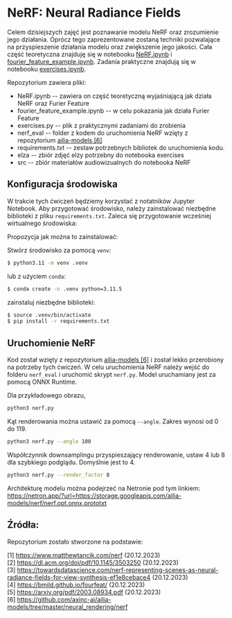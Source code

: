 # NeRF: Neural Radiance Fields

Celem dzisiejszych zajęć jest poznawanie modelu NeRF oraz zrozumienie jego działania. Oprócz tego zaprezentowane zostaną techniki pozwalające na przyspieszenie działania modelu oraz zwiększenie jego jakości. Cała część teoretyczna znajduję się w notebooku [NeRF.ipynb](NeRF.ipynb) i [fourier_feature_example.ipynb](fourier_feature_example.ipynb). Zadania praktyczne znajdują się w notebooku [exercises.ipynb](exercises.ipynb).

Repozytorium zawiera pliki:
- NeRF.ipynb -- zawiera on część teoretyczną wyjaśniającą jak działa NeRF oraz Furier Feature
- fourier_feature_example.ipynb -- w celu pokazania jak działa Furier Feature
- exercises.py -- plik z praktycznymi zadaniami do zrobienia
- nerf_eval -- folder z kodem do uruchomienia NeRF wzięty z repozytorium [ailia-models [6]](https://github.com/axinc-ai/ailia-models/tree/master/neural_rendering/nerf)
- requirements.txt -- zestaw potrzebnych bibliotek do uruchomienia kodu.
- elza -- zbiór zdjęć elzy potrzebny do notebooka exercises
- src -- zbiór materiałów audiowizualnych do notebooka NeRF

## Konfiguracja środowiska

W trakcie tych ćwiczeń będziemy korzystać z notatników Jupyter Notebook. Aby przygotować środowisko, należy zainstalować niezbędne biblioteki z pliku `requirements.txt`. Zaleca się przygotowanie wcześniej wirtualnego środowiska:

Propozycja jak można to zainstalować:

Stwórz środowisko za pomocą `venv`:
```bash
$ python3.11 -m venv .venv
```
lub z użyciem `conda`:
```bash
$ conda create -n .venv python=3.11.5
```

zainstaluj niezbędne biblioteki:
```bash
$ source .venv/bin/activate
$ pip install -r requirements.txt
```

## Uruchomienie NeRF
Kod został wzięty z repozytorium [ailia-models [6]](https://github.com/axinc-ai/ailia-models/tree/master/neural_rendering/nerf) i został lekko przerobiony na potrzeby tych ćwiczeń. W celu uruchomienia NeRF należy wejść do folderu `nerf_eval` i uruchomić skrypt `nerf.py`. Model uruchamiany jest za pomocą ONNX Runtime.

Dla przykładowego obrazu,
``` bash
python3 nerf.py 
```

Kąt renderowania można ustawić za pomocą `--angle`. Zakres wynosi od 0 do 119.

``` bash
python3 nerf.py --angle 100
```

Współczynnik downsamplingu przyspieszający renderowanie, ustaw 4 lub 8 dla szybkiego podglądu. Domyślnie jest to 4.

``` bash
python3 nerf.py --render_factor 8
```

Architekturę modelu można podejrzeć na Netronie pod tym linkiem: https://netron.app/?url=https://storage.googleapis.com/ailia-models/nerf/nerf.opt.onnx.prototxt


## Źródła:

Repozytorium zostało stworzone na podstawie:<br/> 

[1] https://www.matthewtancik.com/nerf (20.12.2023) <br/>
[2] https://dl.acm.org/doi/pdf/10.1145/3503250 (20.12.2023) <br/>
[3] https://towardsdatascience.com/nerf-representing-scenes-as-neural-radiance-fields-for-view-synthesis-ef1e8cebace4 (20.12.2023) <br/>
[4] https://bmild.github.io/fourfeat/ (20.12.2023) <br/>
[5] https://arxiv.org/pdf/2003.08934.pdf (20.12.2023) <br/>
[6] https://github.com/axinc-ai/ailia-models/tree/master/neural_rendering/nerf
